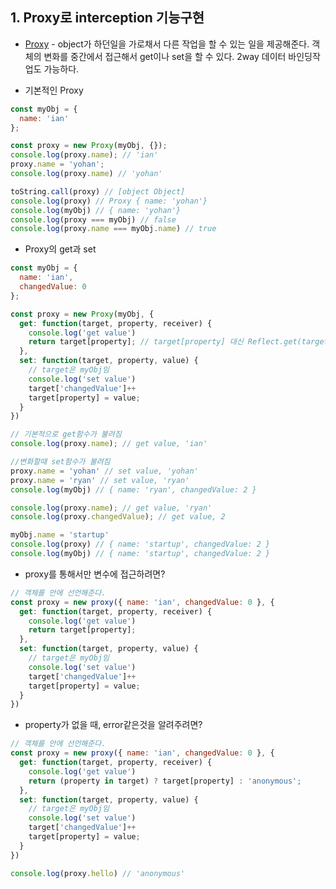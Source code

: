 ## 1. Proxy로 interception 기능구현

* [Proxy](https://developer.mozilla.org/en-US/docs/Web/JavaScript/Reference/Global_Objects/Proxy) - object가 하던일을 가로채서 다른 작업을 할 수 있는 일을 제공해준다. 객체의 변화를 중간에서 접근해서 get이나 set을 할 수 있다. 2way 데이터 바인딩작업도 가능하다.

* 기본적인 Proxy
```javascript
const myObj = {
  name: 'ian'
};

const proxy = new Proxy(myObj, {});
console.log(proxy.name); // 'ian'
proxy.name = 'yohan';
console.log(proxy.name) // 'yohan'

toString.call(proxy) // [object Object]
console.log(proxy) // Proxy { name: 'yohan'}
console.log(myObj) // { name: 'yohan'}
console.log(proxy === myObj) // false
console.log(proxy.name === myObj.name) // true
```
* Proxy의 get과 set
```javascript
const myObj = {
  name: 'ian',
  changedValue: 0
};

const proxy = new Proxy(myObj, {
  get: function(target, property, receiver) {
    console.log('get value')
    return target[property]; // target[property] 대신 Reflect.get(target, property)도 동일하다.
  },
  set: function(target, property, value) {
    // target은 myObj임
    console.log('set value')
    target['changedValue']++
    target[property] = value;
  }
})

// 기본적으로 get함수가 불려짐
console.log(proxy.name); // get value, 'ian' 

//변화할때 set함수가 불려짐
proxy.name = 'yohan' // set value, 'yohan'
proxy.name = 'ryan' // set value, 'ryan'
console.log(myObj) // { name: 'ryan', changedValue: 2 }

console.log(proxy.name); // get value, 'ryan' 
console.log(proxy.changedValue); // get value, 2

myObj.name = 'startup'
console.log(proxy) // { name: 'startup', changedValue: 2 }
console.log(myObj) // { name: 'startup', changedValue: 2 }
```

* proxy를 통해서만 변수에 접근하려면?
```javascript
// 객체를 안에 선언해준다.
const proxy = new proxy({ name: 'ian', changedValue: 0 }, {
  get: function(target, property, receiver) {
    console.log('get value')
    return target[property];
  },
  set: function(target, property, value) {
    // target은 myObj임
    console.log('set value')
    target['changedValue']++
    target[property] = value;
  }
})
```

* property가 없을 때, error같은것을 알려주려면?
```javascript
// 객체를 안에 선언해준다.
const proxy = new proxy({ name: 'ian', changedValue: 0 }, {
  get: function(target, property, receiver) {
    console.log('get value')
    return (property in target) ? target[property] : 'anonymous';
  },
  set: function(target, property, value) {
    // target은 myObj임
    console.log('set value')
    target['changedValue']++
    target[property] = value;
  }
})

console.log(proxy.hello) // 'anonymous'
```